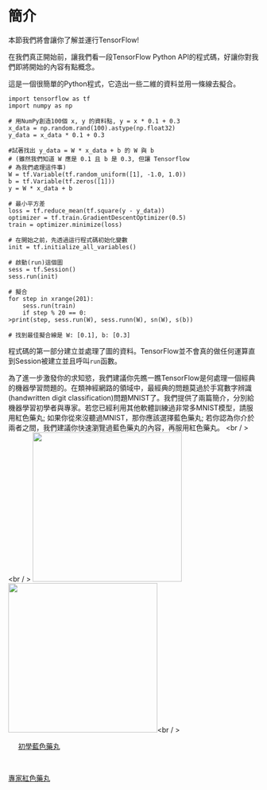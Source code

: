 # 簡介

本節我們將會讓你了解並運行TensorFlow!

在我們真正開始前，讓我們看一段TensorFlow Python API的程式碼，好讓你對我們即將開始的內容有點概念。

這是一個很簡單的Python程式，它造出一些二維的資料並用一條線去擬合。

```
import tensorflow as tf
import numpy as np

# 用NumPy創造100個 x, y 的資料點, y = x * 0.1 + 0.3
x_data = np.random.rand(100).astype(np.float32)
y_data = x_data * 0.1 + 0.3

#試著找出 y_data = W * x_data + b 的 W 與 b
# (雖然我們知道 W 應是 0.1 且 b 是 0.3, 但讓 Tensorflow
# 為我們處理這件事)
W = tf.Variable(tf.random_uniform([1], -1.0, 1.0))
b = tf.Variable(tf.zeros([1]))
y = W * x_data + b

# 最小平方差
loss = tf.reduce_mean(tf.square(y - y_data))
optimizer = tf.train.GradientDescentOptimizer(0.5)
train = optimizer.minimize(loss)

# 在開始之前，先透過這行程式碼初始化變數
init = tf.initialize_all_variables()

# 啟動(run)這個圖
sess = tf.Session()
sess.run(init)

# 擬合
for step in xrange(201):
    sess.run(train)
    if step % 20 == 0:
>print(step, sess.run(W), sess.runn(W), sn(W), s(b))

# 找到最佳擬合線是 W: [0.1], b: [0.3]

```
程式碼的第一部分建立並處理了圖的資料。TensorFlow並不會真的做任何運算直到Session被建立並且呼叫`run`函數。

為了進一步激發你的求知慾，我們建議你先瞧一瞧TensorFlow是何處理一個經典的機器學習問題的。在類神經網路的領域中，最經典的問題莫過於手寫數字辨識(handwritten digit classification)問題MNIST了。我們提供了兩篇簡介，分別給機器學習初學者與專家。若您已經利用其他軟體訓練過非常多MNIST模型，請服用紅色藥丸; 如果你從來沒聽過MNIST，那你應該選擇藍色藥丸; 若你認為你介於兩者之間，我們建議你快速瀏覽過藍色藥丸的內容，再服用紅色藥丸。
<br / ><br / >
<img src="https://www.tensorflow.org/versions/r0.8/images/blue_pill.png" width="300">
<img src="https://www.tensorflow.org/versions/r0.8/images/red_pill.png" width="300"><br / >


  &nbsp;&nbsp;&nbsp;&nbsp; [初學藍色藥丸](mnist_for_ml_beginners.md)<pre>               </pre> [專家紅色藥丸](deep_mnist_for_experts.md)


 







